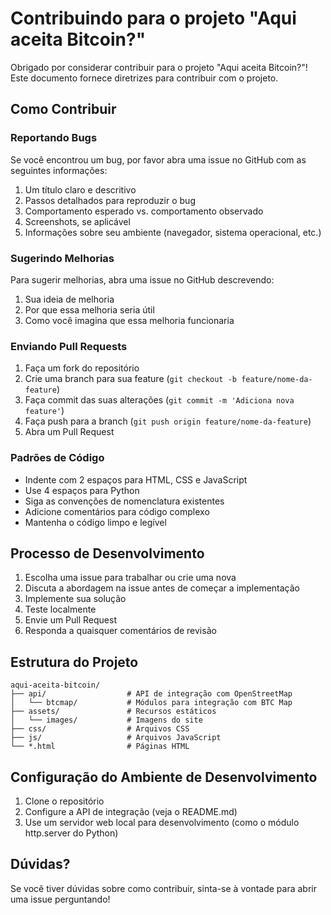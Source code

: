 # Contribuindo para o projeto "Aqui aceita Bitcoin?"

Obrigado por considerar contribuir para o projeto "Aqui aceita Bitcoin?"! Este documento fornece diretrizes para contribuir com o projeto.

## Como Contribuir

### Reportando Bugs

Se você encontrou um bug, por favor abra uma issue no GitHub com as seguintes informações:

1. Um título claro e descritivo
2. Passos detalhados para reproduzir o bug
3. Comportamento esperado vs. comportamento observado
4. Screenshots, se aplicável
5. Informações sobre seu ambiente (navegador, sistema operacional, etc.)

### Sugerindo Melhorias

Para sugerir melhorias, abra uma issue no GitHub descrevendo:

1. Sua ideia de melhoria
2. Por que essa melhoria seria útil
3. Como você imagina que essa melhoria funcionaria

### Enviando Pull Requests

1. Faça um fork do repositório
2. Crie uma branch para sua feature (`git checkout -b feature/nome-da-feature`)
3. Faça commit das suas alterações (`git commit -m 'Adiciona nova feature'`)
4. Faça push para a branch (`git push origin feature/nome-da-feature`)
5. Abra um Pull Request

### Padrões de Código

- Indente com 2 espaços para HTML, CSS e JavaScript
- Use 4 espaços para Python
- Siga as convenções de nomenclatura existentes
- Adicione comentários para código complexo
- Mantenha o código limpo e legível

## Processo de Desenvolvimento

1. Escolha uma issue para trabalhar ou crie uma nova
2. Discuta a abordagem na issue antes de começar a implementação
3. Implemente sua solução
4. Teste localmente
5. Envie um Pull Request
6. Responda a quaisquer comentários de revisão

## Estrutura do Projeto

```
aqui-aceita-bitcoin/
├── api/                  # API de integração com OpenStreetMap
│   └── btcmap/           # Módulos para integração com BTC Map
├── assets/               # Recursos estáticos
│   └── images/           # Imagens do site
├── css/                  # Arquivos CSS
├── js/                   # Arquivos JavaScript
└── *.html                # Páginas HTML
```

## Configuração do Ambiente de Desenvolvimento

1. Clone o repositório
2. Configure a API de integração (veja o README.md)
3. Use um servidor web local para desenvolvimento (como o módulo http.server do Python)

## Dúvidas?

Se você tiver dúvidas sobre como contribuir, sinta-se à vontade para abrir uma issue perguntando!
